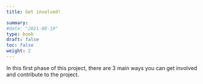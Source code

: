 ```yaml
---
title: Get involved!

summary: 
#date: "2021-08-19"
type: book
draft: false
toc: false
weight: 2
---
```


In this first phase of this project, there are 3 main ways you can get involved and contribute to the project.
